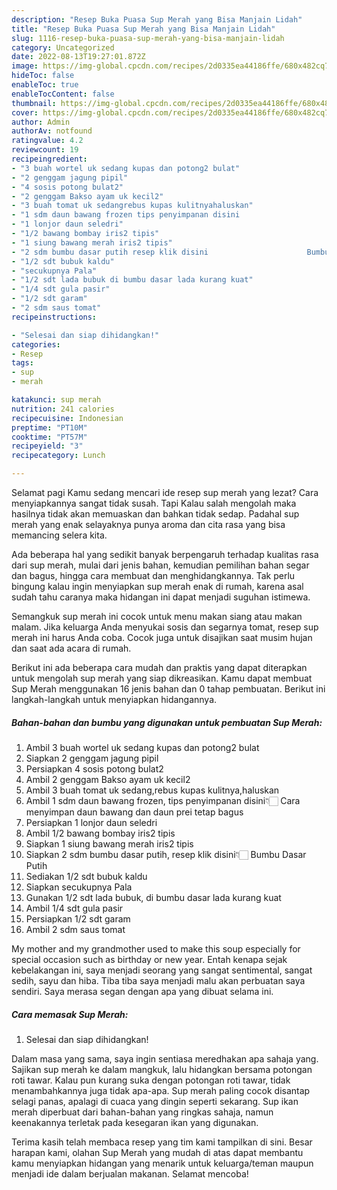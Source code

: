```yaml
---
description: "Resep Buka Puasa Sup Merah yang Bisa Manjain Lidah"
title: "Resep Buka Puasa Sup Merah yang Bisa Manjain Lidah"
slug: 1116-resep-buka-puasa-sup-merah-yang-bisa-manjain-lidah
category: Uncategorized
date: 2022-08-13T19:27:01.872Z
image: https://img-global.cpcdn.com/recipes/2d0335ea44186ffe/680x482cq70/sup-merah-foto-resep-utama.jpg
hideToc: false
enableToc: true
enableTocContent: false
thumbnail: https://img-global.cpcdn.com/recipes/2d0335ea44186ffe/680x482cq70/sup-merah-foto-resep-utama.jpg
cover: https://img-global.cpcdn.com/recipes/2d0335ea44186ffe/680x482cq70/sup-merah-foto-resep-utama.jpg
author: Admin
authorAv: notfound
ratingvalue: 4.2
reviewcount: 19
recipeingredient:
- "3 buah wortel uk sedang kupas dan potong2 bulat"
- "2 genggam jagung pipil"
- "4 sosis potong bulat2"
- "2 genggam Bakso ayam uk kecil2"
- "3 buah tomat uk sedangrebus kupas kulitnyahaluskan"
- "1 sdm daun bawang frozen tips penyimpanan disini                      Cara menyimpan daun bawang dan daun prei tetap bagus"
- "1 lonjor daun seledri"
- "1/2 bawang bombay iris2 tipis"
- "1 siung bawang merah iris2 tipis"
- "2 sdm bumbu dasar putih resep klik disini                      Bumbu Dasar Putih"
- "1/2 sdt bubuk kaldu"
- "secukupnya Pala"
- "1/2 sdt lada bubuk di bumbu dasar lada kurang kuat"
- "1/4 sdt gula pasir"
- "1/2 sdt garam"
- "2 sdm saus tomat"
recipeinstructions:

- "Selesai dan siap dihidangkan!"
categories:
- Resep
tags:
- sup
- merah

katakunci: sup merah 
nutrition: 241 calories
recipecuisine: Indonesian
preptime: "PT10M"
cooktime: "PT57M"
recipeyield: "3"
recipecategory: Lunch

---
```



Selamat pagi Kamu sedang mencari ide resep sup merah yang lezat? Cara menyiapkannya sangat tidak susah. Tapi Kalau salah mengolah maka hasilnya tidak akan memuaskan dan bahkan tidak sedap. Padahal sup merah yang enak selayaknya punya aroma dan cita rasa yang bisa memancing selera kita.


Ada beberapa hal yang sedikit banyak berpengaruh terhadap kualitas rasa dari sup merah, mulai dari jenis bahan, kemudian pemilihan bahan segar dan bagus, hingga cara membuat dan menghidangkannya. Tak perlu bingung kalau ingin menyiapkan sup merah enak di rumah, karena asal sudah tahu caranya maka hidangan ini dapat menjadi suguhan istimewa.

Semangkuk sup merah ini cocok untuk menu makan siang atau makan malam. Jika keluarga Anda menyukai sosis dan segarnya tomat, resep sup merah ini harus Anda coba. Cocok juga untuk disajikan saat musim hujan dan saat ada acara di rumah.


Berikut ini ada beberapa cara mudah dan praktis yang dapat diterapkan untuk mengolah sup merah yang siap dikreasikan. Kamu dapat membuat Sup Merah menggunakan 16 jenis bahan dan 0 tahap pembuatan. Berikut ini langkah-langkah untuk menyiapkan hidangannya.

<!--inarticleads1-->

##### Bahan-bahan dan bumbu yang digunakan untuk pembuatan Sup Merah:

1. Ambil 3 buah wortel uk sedang kupas dan potong2 bulat
1. Siapkan 2 genggam jagung pipil
1. Persiapkan 4 sosis potong bulat2
1. Ambil 2 genggam Bakso ayam uk kecil2
1. Ambil 3 buah tomat uk sedang,rebus kupas kulitnya,haluskan
1. Ambil 1 sdm daun bawang frozen, tips penyimpanan disini👇🏻                      Cara menyimpan daun bawang dan daun prei tetap bagus
1. Persiapkan 1 lonjor daun seledri
1. Ambil 1/2 bawang bombay iris2 tipis
1. Siapkan 1 siung bawang merah iris2 tipis
1. Siapkan 2 sdm bumbu dasar putih, resep klik disini👇🏻                      Bumbu Dasar Putih
1. Sediakan 1/2 sdt bubuk kaldu
1. Siapkan secukupnya Pala
1. Gunakan 1/2 sdt lada bubuk, di bumbu dasar lada kurang kuat
1. Ambil 1/4 sdt gula pasir
1. Persiapkan 1/2 sdt garam
1. Ambil 2 sdm saus tomat


My mother and my grandmother used to make this soup especially for special occasion such as birthday or new year. Entah kenapa sejak kebelakangan ini, saya menjadi seorang yang sangat sentimental, sangat sedih, sayu dan hiba. Tiba tiba saya menjadi malu akan perbuatan saya sendiri. Saya merasa segan dengan apa yang dibuat selama ini. 

<!--inarticleads2-->

##### Cara memasak Sup Merah:


1. Selesai dan siap dihidangkan!

Dalam masa yang sama, saya ingin sentiasa meredhakan apa sahaja yang. Sajikan sup merah ke dalam mangkuk, lalu hidangkan bersama potongan roti tawar. Kalau pun kurang suka dengan potongan roti tawar, tidak menambahkannya juga tidak apa-apa. Sup merah paling cocok disantap selagi panas, apalagi di cuaca yang dingin seperti sekarang. Sup ikan merah diperbuat dari bahan-bahan yang ringkas sahaja, namun keenakannya terletak pada kesegaran ikan yang digunakan. 

Terima kasih telah membaca resep yang tim kami tampilkan di sini. Besar harapan kami, olahan Sup Merah yang mudah di atas dapat membantu kamu menyiapkan hidangan yang menarik untuk keluarga/teman maupun menjadi ide dalam berjualan makanan. Selamat mencoba!
